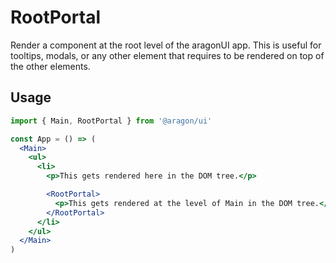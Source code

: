 # RootPortal

Render a component at the root level of the aragonUI app. This is useful for tooltips, modals, or any other element that requires to be rendered on top of the other elements.

## Usage

```jsx
import { Main, RootPortal } from '@aragon/ui'

const App = () => (
  <Main>
    <ul>
      <li>
        <p>This gets rendered here in the DOM tree.</p>

        <RootPortal>
          <p>This gets rendered at the level of Main in the DOM tree.</p>
        </RootPortal>
      </li>
    </ul>
  </Main>
)
```

